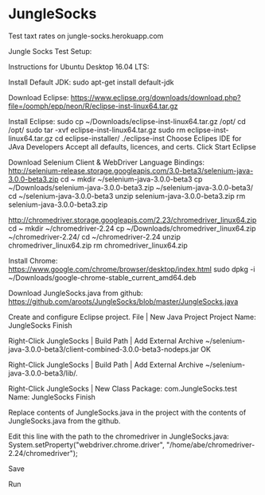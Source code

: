 # JungleSocks
Test taxt rates on jungle-socks.herokuapp.com

Jungle Socks Test Setup:

Instructions for Ubuntu Desktop 16.04 LTS:

Install Default JDK:
sudo apt-get install default-jdk

Download Eclipse:
https://www.eclipse.org/downloads/download.php?file=/oomph/epp/neon/R/eclipse-inst-linux64.tar.gz

Install Eclipse:
sudo cp ~/Downloads/eclipse-inst-linux64.tar.gz /opt/
cd /opt/
sudo tar -xvf eclipse-inst-linux64.tar.gz
sudo rm eclipse-inst-linux64.tar.gz
cd eclipse-installer/
./eclipse-inst
Choose Eclipes IDE for JAva Developers
Accept all defaults, licences, and certs.
Click Start Eclipse

Download Selenium Client & WebDriver Language Bindings:
http://selenium-release.storage.googleapis.com/3.0-beta3/selenium-java-3.0.0-beta3.zip
cd ~
mkdir ~/selenium-java-3.0.0-beta3
cp ~/Downloads/selenium-java-3.0.0-beta3.zip ~/selenium-java-3.0.0-beta3/
cd ~/selenium-java-3.0.0-beta3
unzip selenium-java-3.0.0-beta3.zip
rm selenium-java-3.0.0-beta3.zip

http://chromedriver.storage.googleapis.com/2.23/chromedriver_linux64.zip
cd ~
mkdir ~/chromedriver-2.24
cp ~/Downloads/chromedriver_linux64.zip ~/chromedriver-2.24/
cd ~/chromedriver-2.24
unzip chromedriver_linux64.zip
rm chromedriver_linux64.zip

Install Chrome:
https://www.google.com/chrome/browser/desktop/index.html
sudo dpkg -i ~/Downloads/google-chrome-stable_current_amd64.deb

Download JungleSocks.java from github:
https://github.com/aroots/JungleSocks/blob/master/JungleSocks.java

Create and configure Eclipse project.
File | New Java Project
	Project Name: JungleSocks
	Finish

Right-Click JungleSocks | Build Path | Add External Archive
	~/selenium-java-3.0.0-beta3/client-combined-3.0.0-beta3-nodeps.jar
	OK

Right-Click JungleSocks | Build Path | Add External Archive
	~/selenium-java-3.0.0-beta3/lib/*.*

Right-Click JungleSocks | New Class
	Package: com.JungleSocks.test
	Name: JungleSocks
	Finish

Replace contents of JungleSocks.java in the project
with the contents of JungleSocks.java from the github.

Edit this line with the path to the chromedriver in JungleSocks.java:
System.setProperty("webdriver.chrome.driver", "/home/abe/chromedriver-2.24/chromedriver");

Save

Run

